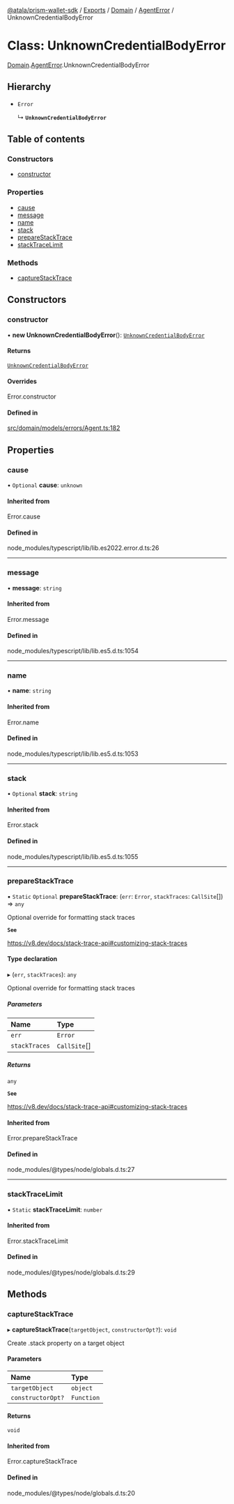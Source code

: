 [@atala/prism-wallet-sdk](../README.md) / [Exports](../modules.md) / [Domain](../modules/Domain.md) / [AgentError](../modules/Domain.AgentError.md) / UnknownCredentialBodyError

# Class: UnknownCredentialBodyError

[Domain](../modules/Domain.md).[AgentError](../modules/Domain.AgentError.md).UnknownCredentialBodyError

## Hierarchy

- `Error`

  ↳ **`UnknownCredentialBodyError`**

## Table of contents

### Constructors

- [constructor](Domain.AgentError.UnknownCredentialBodyError.md#constructor)

### Properties

- [cause](Domain.AgentError.UnknownCredentialBodyError.md#cause)
- [message](Domain.AgentError.UnknownCredentialBodyError.md#message)
- [name](Domain.AgentError.UnknownCredentialBodyError.md#name)
- [stack](Domain.AgentError.UnknownCredentialBodyError.md#stack)
- [prepareStackTrace](Domain.AgentError.UnknownCredentialBodyError.md#preparestacktrace)
- [stackTraceLimit](Domain.AgentError.UnknownCredentialBodyError.md#stacktracelimit)

### Methods

- [captureStackTrace](Domain.AgentError.UnknownCredentialBodyError.md#capturestacktrace)

## Constructors

### constructor

• **new UnknownCredentialBodyError**(): [`UnknownCredentialBodyError`](Domain.AgentError.UnknownCredentialBodyError.md)

#### Returns

[`UnknownCredentialBodyError`](Domain.AgentError.UnknownCredentialBodyError.md)

#### Overrides

Error.constructor

#### Defined in

[src/domain/models/errors/Agent.ts:182](https://github.com/input-output-hk/atala-prism-wallet-sdk-ts/blob/a3fc2aa/src/domain/models/errors/Agent.ts#L182)

## Properties

### cause

• `Optional` **cause**: `unknown`

#### Inherited from

Error.cause

#### Defined in

node_modules/typescript/lib/lib.es2022.error.d.ts:26

___

### message

• **message**: `string`

#### Inherited from

Error.message

#### Defined in

node_modules/typescript/lib/lib.es5.d.ts:1054

___

### name

• **name**: `string`

#### Inherited from

Error.name

#### Defined in

node_modules/typescript/lib/lib.es5.d.ts:1053

___

### stack

• `Optional` **stack**: `string`

#### Inherited from

Error.stack

#### Defined in

node_modules/typescript/lib/lib.es5.d.ts:1055

___

### prepareStackTrace

▪ `Static` `Optional` **prepareStackTrace**: (`err`: `Error`, `stackTraces`: `CallSite`[]) => `any`

Optional override for formatting stack traces

**`See`**

https://v8.dev/docs/stack-trace-api#customizing-stack-traces

#### Type declaration

▸ (`err`, `stackTraces`): `any`

Optional override for formatting stack traces

##### Parameters

| Name | Type |
| :------ | :------ |
| `err` | `Error` |
| `stackTraces` | `CallSite`[] |

##### Returns

`any`

**`See`**

https://v8.dev/docs/stack-trace-api#customizing-stack-traces

#### Inherited from

Error.prepareStackTrace

#### Defined in

node_modules/@types/node/globals.d.ts:27

___

### stackTraceLimit

▪ `Static` **stackTraceLimit**: `number`

#### Inherited from

Error.stackTraceLimit

#### Defined in

node_modules/@types/node/globals.d.ts:29

## Methods

### captureStackTrace

▸ **captureStackTrace**(`targetObject`, `constructorOpt?`): `void`

Create .stack property on a target object

#### Parameters

| Name | Type |
| :------ | :------ |
| `targetObject` | `object` |
| `constructorOpt?` | `Function` |

#### Returns

`void`

#### Inherited from

Error.captureStackTrace

#### Defined in

node_modules/@types/node/globals.d.ts:20
